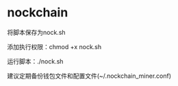 # nockchain
将脚本保存为nock.sh

添加执行权限：chmod +x nock.sh

运行脚本：./nock.sh

建议定期备份钱包文件和配置文件(~/.nockchain_miner.conf)
